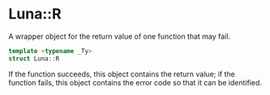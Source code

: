 # Luna::R
A wrapper object for the return value of one function that may fail. 

```c++
template <typename _Ty>
struct Luna::R
```

If the function succeeds, this object contains the return value; if the function fails, this object contains the error code so that it can be identified. 

